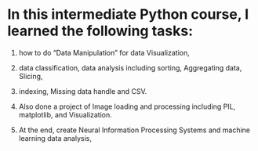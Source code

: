 
# In this intermediate Python course, I learned the following tasks:
1.  how to do “Data Manipulation” for data Visualization,
2.  data classification, data analysis including sorting, Aggregating data, Slicing,
3.  indexing, Missing data handle and CSV.

4. Also done a project of Image loading and processing including PIL, matplotlib, and Visualization.

5. At the end, create Neural Information Processing Systems and machine learning data analysis, 
